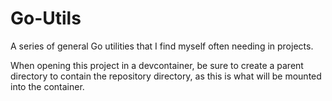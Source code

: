 # Go-Utils

A series of general Go utilities that I find myself often needing in projects.

When opening this project in a devcontainer, be sure to create a parent directory to contain the repository directory, as this is what will be mounted into the container.
